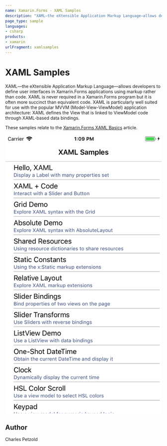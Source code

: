 ```yaml
---
name: Xamarin.Forms - XAML Samples
description: "XAML—the eXtensible Application Markup Language—allows developers to define user interfaces in Xamarin.Forms applications using markup #ui"
page_type: sample
languages:
- csharp
products:
- xamarin
urlFragment: xamlsamples
---
```

# XAML Samples

XAML—the eXtensible Application Markup Language—allows developers to define user interfaces in Xamarin.Forms applications using markup rather than code. XAML is never required in a Xamarin.Forms program but it is often more succinct than equivalent code. XAML is particularly well suited for use with the popular MVVM (Model-View-ViewModel) application architecture: XAML defines the View that is linked to ViewModel code through XAML-based data bindings.

These samples relate to the [Xamarin.Forms XAML Basics](https://docs.microsoft.com/xamarin/xamarin-forms/xaml/xaml-basics/) article.

![XAML Samples application screenshot](Screenshots/01XamlSamples.png "XAML Samples application screenshot")

## Author

Charles Petzold
